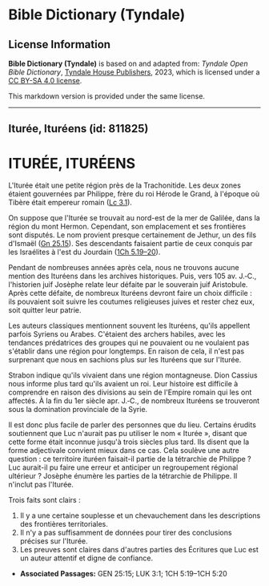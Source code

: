 # Bible Dictionary (Tyndale)

## License Information

**Bible Dictionary (Tyndale)** is based on and adapted from: _Tyndale Open Bible Dictionary_, [Tyndale House Publishers](https://tyndaleopenresources.com/), 2023, which is licensed under a [CC BY-SA 4.0 license](https://creativecommons.org/licenses/by-sa/4.0/legalcode.en).

This markdown version is provided under the same license.



--------------------------------

## Iturée, Ituréens (id: 811825)

ITURÉE, ITURÉENS
================

L'Iturée était une petite région près de la Trachonitide. Les deux zones étaient gouvernées par Philippe, frère du roi Hérode le Grand, à l'époque où Tibère était empereur romain ([Lc 3\.1](https://ref.ly/Luke3:1)).

On suppose que l'Iturée se trouvait au nord\-est de la mer de Galilée, dans la région du mont Hermon. Cependant, son emplacement et ses frontières sont disputés. Le nom provient presque certainement de Jethur, un des fils d'Ismaël ([Gn 25\.15](https://ref.ly/Gen25:15)). Ses descendants faisaient partie de ceux conquis par les Israélites à l'est du Jourdain ([1Ch 5\.19–20](https://ref.ly/1Chr5:19-1Chr5:20)).

Pendant de nombreuses années après cela, nous ne trouvons aucune mention des Ituréens dans les archives historiques. Puis, vers 105 av. J.‑C., l'historien juif Josèphe relate leur défaite par le souverain juif Aristobule. Après cette défaite, de nombreux Ituréens devront faire un choix difficile : ils pouvaient soit suivre les coutumes religieuses juives et rester chez eux, soit quitter leur patrie.

Les auteurs classiques mentionnent souvent les Ituréens, qu'ils appellent parfois Syriens ou Arabes. C'étaient des archers habiles, avec les tendances prédatrices des groupes qui ne pouvaient ou ne voulaient pas s'établir dans une région pour longtemps. En raison de cela, il n'est pas surprenant que nous en sachions plus sur les Ituréens que sur l'Iturée.

Strabon indique qu'ils vivaient dans une région montagneuse. Dion Cassius nous informe plus tard qu'ils avaient un roi. Leur histoire est difficile à comprendre en raison des divisions au sein de l'Empire romain qui les ont affectés. À la fin du 1er siècle apr. J.‑C., de nombreux Ituréens se trouveront sous la domination provinciale de la Syrie.

Il est donc plus facile de parler des personnes que du lieu. Certains érudits soutiennent que Luc n'aurait pas pu utiliser le nom « Iturée », disant que cette forme était inconnue jusqu'à trois siècles plus tard. Ils disent que la forme adjectivale convient mieux dans ce cas. Cela soulève une autre question : ce territoire ituréen faisait\-il partie de la tétrarchie de Philippe ? Luc aurait\-il pu faire une erreur et anticiper un regroupement régional ultérieur ? Josèphe énumère les parties de la tétrarchie de Philippe. Il n'inclut pas l'Iturée.

Trois faits sont clairs :

1. Il y a une certaine souplesse et un chevauchement dans les descriptions des frontières territoriales.
2. Il n'y a pas suffisamment de données pour tirer des conclusions précises sur l'Iturée.
3. Les preuves sont claires dans d'autres parties des Écritures que Luc est un auteur attentif et digne de confiance.

* **Associated Passages:** GEN 25:15; LUK 3:1; 1CH 5:19–1CH 5:20

